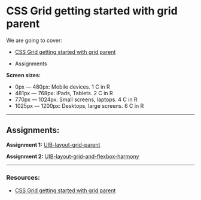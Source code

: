 # CSS Grid getting started with grid parent

We are going to cover:

- [CSS Grid getting started with grid parent](https://blogs.crtil.com/css-grid-userIneterface)

- Assignments

**Screen sizes:**

- 0px — 480px: Mobile devices. 1 C in R
- 481px — 768px: iPads, Tablets. 2 C in R
- 770px — 1024px: Small screens, laptops. 4 C in R
- 1025px — 1200px: Desktops, large screens. 6 C in R

---

## Assignments:

**Assignment 1:** [UIB-layout-grid-parent](https://classroom.github.com/a/iV-S52O9)

**Assignment 2:** [UIB-layout-grid-and-flexbox-harmony](https://classroom.github.com/a/Xo-0bTbd)

---

### Resources:

- [CSS Grid getting started with grid parent](https://blogs.crtil.com/css-grid-userIneterface)

